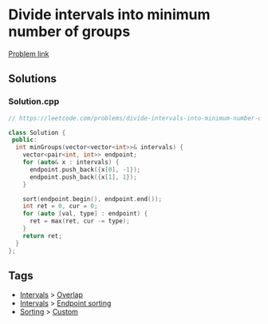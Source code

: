 # Divide intervals into minimum number of groups

[Problem link](https://leetcode.com/problems/divide-intervals-into-minimum-number-of-groups/)

## Solutions


### Solution.cpp
```cpp
// https://leetcode.com/problems/divide-intervals-into-minimum-number-of-groups/

class Solution {
 public:
  int minGroups(vector<vector<int>>& intervals) {
    vector<pair<int, int>> endpoint;
    for (auto& x : intervals) {
      endpoint.push_back({x[0], -1});
      endpoint.push_back({x[1], 1});
    }

    sort(endpoint.begin(), endpoint.end());
    int ret = 0, cur = 0;
    for (auto [val, type] : endpoint) {
      ret = max(ret, cur -= type);
    }
    return ret;
  }
};
```
## Tags

* [Intervals](/Collections/intervals.md#intervals) > [Overlap](/Collections/intervals.md#overlap)
* [Intervals](/Collections/intervals.md#intervals) > [Endpoint sorting](/Collections/intervals.md#endpoint-sorting)
* [Sorting](/Collections/sorting.md#sorting) > [Custom](/Collections/sorting.md#custom)
